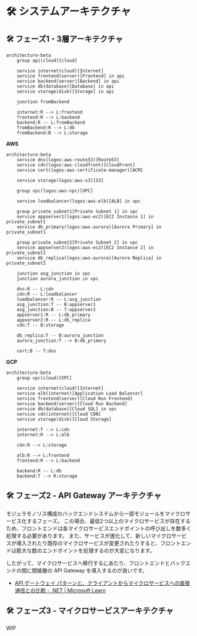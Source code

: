 # 🛠️ システムアーキテクチャ
## 🛠️ フェーズ1 - 3層アーキテクチャ

```mermaid
architecture-beta
    group api(cloud)[cloud]

    service internet(cloud)[Internet]
    service frontend(server)[Frontend] in api
    service backend(server)[Backend] in api
    service db(database)[Database] in api
    service storage(disk)[Storage] in api
    
    junction fromBackend

    internet:R --> L:frontend
    frontend:R --> L:backend
    backend:R -- L:fromBackend
    fromBackend:R --> L:db
    fromBackend:B --> L:storage
```

**AWS**

```mermaid
architecture-beta
    service dns(logos:aws-route53)[Route53]
    service cdn(logos:aws-cloudfront)[CloudFront]
    service cert(logos:aws-certificate-manager)[ACM]

    service storage(logos:aws-s3)[S3]

    group vpc(logos:aws-vpc)[VPC]

    service loadbalancer(logos:aws-elb)[ALB] in vpc

    group private_subnet1[Private Subnet 1] in vpc
    service appserver1(logos:aws-ec2)[EC2 Instance 1] in private_subnet1
    service db_primary(logos:aws-aurora)[Aurora Primary] in private_subnet1

    group private_subnet2[Private Subnet 2] in vpc
    service appserver2(logos:aws-ec2)[EC2 Instance 2] in private_subnet2
    service db_replica(logos:aws-aurora)[Aurora Replica] in private_subnet2

    junction asg_junction in vpc
    junction aurora_junction in vpc

    dns:R -- L:cdn
    cdn:R -- L:loadbalancer
    loadbalancer:R -- L:asg_junction
    asg_junction:T -- B:appserver1
    asg_junction:B -- T:appserver2
    appserver1:R -- L:db_primary
    appserver2:R -- L:db_replica
    cdn:T -- B:storage

    db_replica:T -- B:aurora_junction
    aurora_junction:T --> B:db_primary

    cert:B -- T:dns
```

**GCP**

```mermaid
architecture-beta
    group vpc(cloud)[VPC]

    service internet(cloud)[Internet]
    service alb(internet)[Application Load Balancer]
    service frontend(server)[Cloud Run Frontend]
    service backend(server)[Cloud Run Backend]
    service db(database)[Cloud SQL] in vpc
    service cdn(internet)[Cloud CDN]
    service storage(disk)[Cloud Storage]

    internet:T --> L:cdn
    internet:R --> L:alb
    
    cdn:R --> L:storage
    
    alb:R --> L:frontend
    frontend:R --> L:backend

    backend:R -- L:db
    backend:T --> R:storage
```

## 🛠️ フェーズ2 - API Gateway アーキテクチャ
モジュラモノリス構成のバックエンドシステムから一部モジュールをマイクロサービス化するフェーズ。 
この場合、最低2つ以上のマイクロサービスが存在するため、フロントエンドは各マイクロサービスエンドポイントの呼び出しを数多く処理する必要があります。 
また、サービスが進化して、新しいマイクロサービスが導入されたり既存のマイクロサービスが変更されたりすると、フロントエンドは膨大な数のエンドポイントを処理するのが大変になります。

したがって、マイクロサービスへ移行するにあたり、フロントエンドとバックエンドの間に間接層の API Gateway を導入するのが良いです。

 - [API ゲートウェイ パターンと、クライアントからマイクロサービスへの直接通信との比較 - .NET | Microsoft Learn](https://learn.microsoft.com/ja-jp/dotnet/architecture/microservices/architect-microservice-container-applications/direct-client-to-microservice-communication-versus-the-api-gateway-pattern)

## 🛠️️ フェーズ3 - マイクロサービスアーキテクチャ

WIP